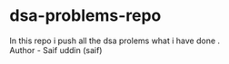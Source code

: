# dsa-problems-repo
In this repo i push all the dsa prolems what i have done .
<br>
Author - Saif uddin (saif)
